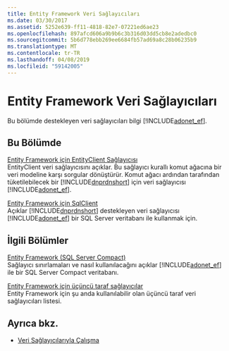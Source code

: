 ```yaml
---
title: Entity Framework Veri Sağlayıcıları
ms.date: 03/30/2017
ms.assetid: 5252e639-ff11-4818-82e7-07221ed6ae23
ms.openlocfilehash: 897afcd606a9b9b6c3b316d03dd5cb8e2adedbc0
ms.sourcegitcommit: 5b6d778ebb269ee6684fb57ad69a8c28b06235b9
ms.translationtype: MT
ms.contentlocale: tr-TR
ms.lasthandoff: 04/08/2019
ms.locfileid: "59142005"
---
```

# <a name="entity-framework-data-providers"></a>Entity Framework Veri Sağlayıcıları
Bu bölümde destekleyen veri sağlayıcıları bilgi [!INCLUDE[adonet_ef](../../../../../includes/adonet-ef-md.md)].  
  
## <a name="in-this-section"></a>Bu Bölümde  
 [Entity Framework için EntityClient Sağlayıcısı](../../../../../docs/framework/data/adonet/ef/entityclient-provider-for-the-entity-framework.md)  
 EntityClient veri sağlayıcısını açıklar. Bu sağlayıcı kurallı komut ağacına bir veri modeline karşı sorgular dönüştürür. Komut ağacı ardından tarafından tüketilebilecek bir [!INCLUDE[dnprdnshort](../../../../../includes/dnprdnshort-md.md)] için veri sağlayıcısı [!INCLUDE[adonet_ef](../../../../../includes/adonet-ef-md.md)].  
  
 [Entity Framework için SqlClient](../../../../../docs/framework/data/adonet/ef/sqlclient-for-the-entity-framework.md)  
 Açıklar [!INCLUDE[dnprdnshort](../../../../../includes/dnprdnshort-md.md)] destekleyen veri sağlayıcısı [!INCLUDE[adonet_ef](../../../../../includes/adonet-ef-md.md)] bir SQL Server veritabanı ile kullanmak için.  
  
## <a name="related-sections"></a>İlgili Bölümler  
 [Entity Framework (SQL Server Compact)](https://go.microsoft.com/fwlink/?LinkId=135638)  
 Sağlayıcı sınırlamaları ve nasıl kullanılacağını açıklar [!INCLUDE[adonet_ef](../../../../../includes/adonet-ef-md.md)] ile bir SQL Server Compact veritabanı.  
  
 [Entity Framework için üçüncü taraf sağlayıcılar](https://go.microsoft.com/fwlink/?LinkId=143699)  
 Entity Framework için şu anda kullanılabilir olan üçüncü taraf veri sağlayıcıları listesi.  
  
## <a name="see-also"></a>Ayrıca bkz.

- [Veri Sağlayıcılarıyla Çalışma](../../../../../docs/framework/data/adonet/ef/working-with-data-providers.md)
